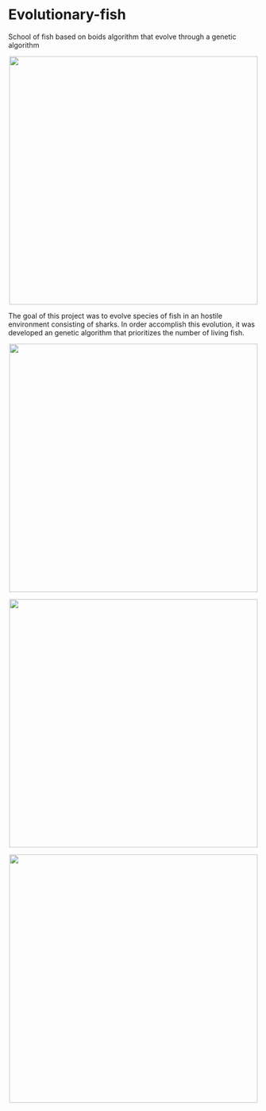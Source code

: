 # Evolutionary-fish
School of fish based on boids algorithm that evolve through a genetic algorithm

<p align = "center">
  <img width = "500" src = "https://github.com/kenzonobre/Evolutionary-fish/blob/main/assets/simulation.gif">
</p>

The goal of this project was to evolve species of fish in an hostile environment consisting of sharks. In order accomplish this evolution, it was developed an genetic algorithm that prioritizes the number of living fish. 

<p align = "center">
  <img width = "500" src = "https://github.com/kenzonobre/Evolutionary-fish/blob/main/assets/alignment.gif">
</p>

<p align = "center">
  <img width = "500" src = "https://github.com/kenzonobre/Evolutionary-fish/blob/main/assets/cohesion.gif">
</p>

<p align = "center">
  <img width = "500" src = "https://github.com/kenzonobre/Evolutionary-fish/blob/main/assets/separation.gif">
</p>
